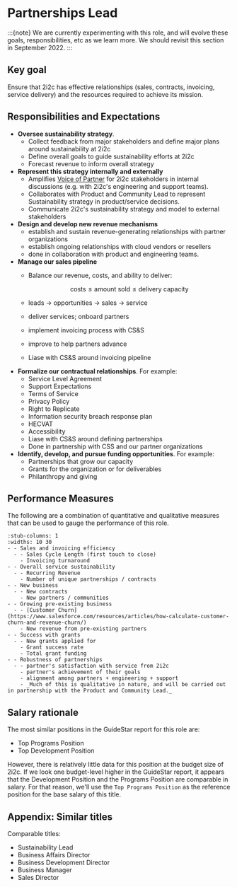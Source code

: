 
# Partnerships Lead

:::{note}
We are currently experimenting with this role, and will evolve these goals, responsibilities, etc as we learn more.
We should revisit this section in September 2022.
:::

## Key goal

Ensure that 2i2c has effective relationships (sales, contracts, invoicing, service delivery) and the resources required to achieve its mission.

## Responsibilities and Expectations

- **Oversee sustainability strategy**.
  - Collect feedback from major stakeholders and define major plans around sustainability at 2i2c
  - Define overall goals to guide sustainability efforts at 2i2c
  - Forecast revenue to inform overall strategy
- **Represent this strategy internally and externally**
  - Amplifies [Voice of Partner](https://www.zs.com/insights/high-techs-new-challenge-hearing-voices-of-channel-partners) for 2i2c stakeholders in internal discussions (e.g. with 2i2c's engineering and support teams).
  - Collaborates with Product and Community Lead to represent Sustainability strategy in product/service decisions.
  - Communicate 2i2c's sustainability strategy and model to external stakeholders
- **Design and develop new revenue mechanisms**
  - establish and sustain revenue-generating relationships with partner organizations
  - establish ongoing relationships with cloud vendors or resellers
  - done in collaboration with product and engineering teams.
- **Manage our sales pipeline**
  - Balance our revenue, costs, and ability to deliver:

    $$
    \mbox{costs} \leq \mbox{amount sold}  \leq \mbox{delivery capacity}
    $$
  - leads $\rightarrow$ opportunities $\rightarrow$ sales $\rightarrow$ service
  - deliver services; onboard partners
  - implement invoicing process with CS&S
  - improve to help partners advance
  - Liase with CS&S around invoicing pipeline
- **Formalize our contractual relationships**. For example:
  - Service Level Agreement
  - Support Expectations
  - Terms of Service
  - Privacy Policy
  - Right to Replicate
  - Information security breach response plan
  - HECVAT
  - Accessibility
  - Liase with CS&S around defining partnerships
  - Done in partnership with CSS and our partner organizations
- **Identify, develop, and pursue funding opportunities**. For example:
  - Partnerships that grow our capacity
  - Grants for the organization or for deliverables
  - Philanthropy and giving

## Performance Measures

The following are a combination of quantitative and qualitative measures that can be used to gauge the performance of this role.

```{list-table}
:stub-columns: 1
:widths: 10 30
- - Sales and invoicing efficiency
  - - Sales Cycle Length (first touch to close)
    - Invoicing turnaround
- - Overall service sustainability
  - - Recurring Revenue
    - Number of unique partnerships / contracts
- - New business
  - - New contracts
    - New partners / communities
- - Growing pre-existing business
  - - [Customer Churn](https://www.salesforce.com/resources/articles/how-calculate-customer-churn-and-revenue-churn/)
    - New revenue from pre-existing partners
- - Success with grants
  - - New grants applied for
    - Grant success rate
    - Total grant funding
- - Robustness of partnerships
  - - partner's satisfaction with service from 2i2c
    - partner's achievement of their goals
    - alignment among partners + engineering + support
    - _Much of this is qualitative in nature, and will be carried out in partnership with the Product and Community Lead._
```

## Salary rationale

The most similar positions in the GuideStar report for this role are:

- Top Programs Position
- Top Development Position

However, there is relatively little data for this position at the budget size of 2i2c.
If we look one budget-level higher in the GuideStar report, it appears that the Development Position and the Programs Position are comparable in salary.
For that reason, we'll use the `Top Programs Position` as the reference position for the base salary of this title.

## Appendix: Similar titles

Comparable titles:

- Sustainability Lead
- Business Affairs Director
- Business Development Director
- Business Manager
- Sales Director